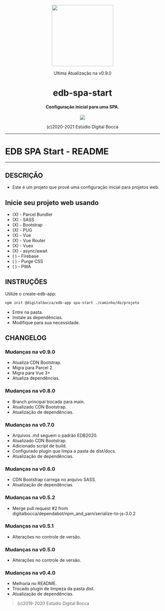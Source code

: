 <p align="center">
  <img src="https://estudiodigitalbocca.com.br/edb-logo.svg" width="200px">
  <p align="center">Ultima Atualização na v0.9.0</p>
  <h1 align="center">edb-spa-start</h1>
  <h4 align="center">
    Configuração inicial para uma SPA.
  </h4>
  <p align="center">
    <img src="https://badgen.net/badge/version/v0.8.0/orange">
  </p>
  <p align="center">(c)2020-2021 Estúdio Digital Bocca</p>
</p>

---

# EDB SPA Start - README

---

## DESCRIÇÃO

- Este é um projeto que provê uma configuração inicial para projetos web.

## Inicie seu projeto web usando

- (X) - Parcel Bundler
- (X) - SASS
- (X) - Bootstrap
- (X) - PUG
- (X) - Vue
- (X) - Vue Router
- (X) - Vuex
- (X) - async/await
- ( ) - Firebase
- ( ) - Purge CSS
- ( ) - PWA

## INSTRUÇÕES

Utilize o create-edb-app:

```bash
npm init @digitalbocca/edb-app spa-start ./caminho/do/projeto
```

- Entre na pasta.
- Instale as dependências.
- Modifique para sua necessidade.

## CHANGELOG

### Mudanças na v0.9.0

- Atualiza CDN Bootstrap.
- Migra para Parcel 2.
- Migra para Vue 3+
- Atualiza dependências.

### Mudanças na v0.8.0

- Branch principal trocada para main.
- Atualizado CDN Bootstrap.
- Atualização de dependências.

### Mudanças na v0.7.0

- Arquivos .md seguem o padrão EDB2020.
- Atualizado CDN Bootstrap.
- Adicionado script de build.
- Configurado plugin que limpa a pasta de dist/docs.
- Atualização de dependências.

### Mudanças na v0.6.0

- CDN Bootstrap carrega no arquivo SASS.
- Atualização de dependências.

### Mudanças na v0.5.2

- Merge pull request #2 from digitalbocca/dependabot/npm_and_yarn/serialize-to-js-3.0.2

### Mudanças na v0.5.1

- Alterações no controle de versão.

### Mudanças na v0.5.0

- Alterações no controle de versão.

### Mudanças na v0.4.0

- Melhoria no README.
- Trocado plugin de limpeza da pasta dist.
- Atualização de dependências.

>(c)2019-2020 Estúdio Digital Bocca
